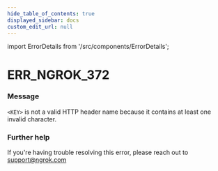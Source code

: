 ```yaml
---
hide_table_of_contents: true
displayed_sidebar: docs
custom_edit_url: null
---
```


import ErrorDetails from '/src/components/ErrorDetails';

# ERR_NGROK_372

### Message
`<KEY>` is not a valid HTTP header name because it contains at least one invalid character.

### Further help
If you're having trouble resolving this error, please reach out to [support@ngrok.com](mailto:support@ngrok.com?subject=Help%20with%20ERR_NGROK_372)

<ErrorDetails error='err_ngrok_372' />
